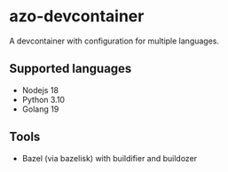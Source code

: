 # azo-devcontainer
A devcontainer with configuration for multiple languages.

## Supported languages
- Nodejs 18
- Python 3.10
- Golang 19

## Tools
- Bazel (via bazelisk) with buildifier and buildozer